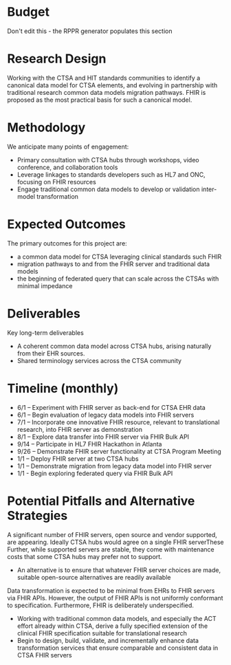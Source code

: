 # Budget
Don't edit this - the RPPR generator populates this section

# Research Design
Working with the CTSA and HIT standards communities to identify a canonical data model for CTSA elements, and evolving in partnership with traditional research common data models migration pathways.  FHIR is proposed as the most practical basis for such a canonical model.
# Methodology
We anticipate many points of engagement:
*	Primary consultation with CTSA hubs through workshops, video conference, and collaboration tools
*	Leverage linkages to standards developers such as HL7 and ONC, focusing on FHIR resources
*	Engage traditional common data models to develop or validation inter-model transformation
# Expected Outcomes
The primary outcomes for this project are:
* a common data model for CTSA leveraging clinical standards such FHIR
* migration pathways to and from the FHIR server and traditional data models
* the beginning of federated query that can scale across the CTSAs with minimal impedance 

# Deliverables
Key long-term deliverables
- A coherent common data model across CTSA hubs, arising naturally from their EHR sources.
- Shared terminology services across the CTSA community 

# Timeline (monthly)
* 6/1 – Experiment with FHIR server as back-end for CTSA EHR data
* 6/1 – Begin evaluation of legacy data models into FHIR servers
* 7/1 – Incorporate one innovative FHIR resource, relevant to translational research, into FHIR server as demonstration
* 8/1 – Explore data transfer into FHIR server via FHIR Bulk API
* 9/14 – Participate in HL7 FHIR Hackathon in Atlanta
* 9/26 – Demonstrate FHIR server functionality at CTSA Program Meeting
* 1/1 – Deploy FHIR server at two CTSA hubs
* 1/1 – Demonstrate migration from legacy data model into FHIR server
* 1/1 -  Begin exploring federated query via FHIR Bulk API
# Potential Pitfalls and Alternative Strategies
A significant number of FHIR servers, open source and vendor supported, are appearing.  Ideally CTSA hubs would agree on a single FHIR serverThese   Further, while supported servers are stable, they come with maintenance costs that some CTSA hubs may prefer not to support.
* An alternative is to ensure that whatever FHIR server choices are made, suitable open-source alternatives are readily available

Data transformation is expected to be minimal from EHRs to FHIR servers via FHIR APIs.  However, the output of FHIR APIs is not uniformly conformant to specification.  Furthermore, FHIR is deliberately underspecified.  
* Working with traditional common data models, and especially the ACT effort already within CTSA, derive a fully specified extension of the clinical FHIR specification suitable for translational research
* Begin to design, build, validate, and incrementally enhance data transformation services that ensure comparable and consistent data in CTSA FHIR servers
